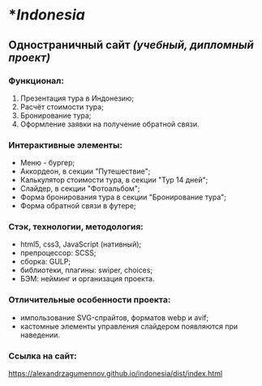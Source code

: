 # **Indonesia*
## Одностраничный сайт *(учебный, дипломный проект)* 
### Функционал:
1. Презентация тура в Индонезию;   
2. Расчёт стоимости тура;
3. Бронирование тура;
4. Оформление заявки на получение обратной связи.

### Интерактивные элементы:
- Меню - бургер;
- Аккордеон, в секции "Путешествие";  
- Калькулятор стоимости тура, в секции "Тур 14 дней";   
- Слайдер, в секции "Фотоальбом";  
- Форма бронирования тура в секции "Бронирование тура";  
- Форма обратной связи в футере;
 

### Стэк, технологии, методология:
* html5, css3, JavaScript (нативный);
* препроцессор: SCSS;
* сборка: GULP;
* библиотеки, плагины: swiper, choices;
* БЭМ: нейминг и организация проекта.

### Отличительные особенности проекта: 
- импользование SVG-спрайтов, форматов webp и avif;
- кастомные элементы управления слайдером появляются при наведении.
 

### Ссылка на сайт:  
https://alexandrzagumennov.github.io/indonesia/dist/index.html
